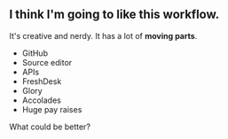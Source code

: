 ## I think I'm going to like this workflow.

It's creative and nerdy. It has a lot of **moving parts**.

+ GitHub
+ Source editor
+ APIs
+ FreshDesk
+ Glory
+ Accolades
+ Huge pay raises

What could be better?
